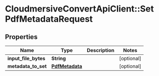 # CloudmersiveConvertApiClient::SetPdfMetadataRequest

## Properties
Name | Type | Description | Notes
------------ | ------------- | ------------- | -------------
**input_file_bytes** | **String** |  | [optional] 
**metadata_to_set** | [**PdfMetadata**](PdfMetadata.md) |  | [optional] 


